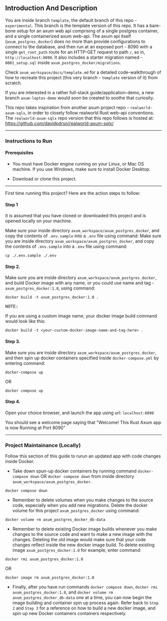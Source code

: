 ## Introduction And Description

You are inside branch `template`, the default branch of this repo - `experimental`. This branch is the template version of this repo. It has a bare-bone setup for an axum web api comprising of a single postgres container, and a single containerized axum web-api. The axum api itself (`axum_postgres_docker`) does no more than provide configurations to connect to the database, and then run at an exposed port - 8090 with a single `get_root_path` route for an HTTP-GET request to path `/`, as in, `http://localhost:8090`. It also includes a starter migration named - `0001_setup.sql` inside `axum_postgres_docker/migrations`.

Check `axum_workspace/docs/template.md` for a detailed code-walkthrough of how to recreate this project (this very branch - `template` version of it) from scratch.

If you are interested in a rather full-stack guide/application-demo, a new branch `axum-leptos-demo` would soon be created to soothe that curiosity.

This repo takes inspiration from another axum project repo - `realworld-axum-sqlx`, in order to closely follow realworld Rust web-api conventions. The `realworld-axum-sqlx` repo version that this repo follows is hosted at: https://github.com/davidpdrsn/realworld-axum-sqlx/

---

### Instructions to Run

#### Prerequisites

- You must have Docker engine running on your Linux, or Mac OS machine. If you use Windows, make sure to install Docker Desktop.

- Download or clone this project.

---

First time running this project? Here are the action steps to follow:

#### Step 1

It is assumed that you have cloned or downloaded this project and is opened locally on your machine.

Make sure your inside directory `axum_workspace/axum_postgres_docker`, and copy the contents of `.env.sample` into a `.env` file using command:
Make sure you are inside directory `axum_workspace/axum_postgres_docker`, and copy the contents of `.env.sample` into a `.env` file using command:

```
cp ./.env.sample ./.env
```

#### Step 2.

Make sure you are inside directory `axum_workspace/axum_postgres_docker`, and build Docker image with any name, or you could use name and tag - `axum_postgres_docker:1.0`, using command:

```
docker build -t axum_postgres_docker:1.0 .
```

<pre>NOTE:</pre> If you are using a custom image name, your docker image build command would look like this:

```
docker build -t <your-custom-docker-image-name-and-tag-here> .
```

#### Step 3.

Make sure you are inside directory `axum_workspace/axum_postgres_docker`, and then spin up docker containers specified inside `docker-compose.yml` by entering command:

```
docker-compose up
```

OR

```
docker compose up
```

#### Step 4.

Open your choice browser, and launch the app using url: `localhost:8090`

You should see a welcome page saying that "Welcome! This Rust Axum app is now Running at Port 8090"

---

### Project Maintainance (Locally)

Follow this section of this guide to rurun an updated app with code changes inside Docker.

- Take down spun-up docker containers by running command `docker-compose down` OR `docker compose down` from inside directory `axum_workspace/axum_postgres_docker`.

```
docker compose down
```

- Remember to delete volumes when you make changes to the source code, especially when you add new migrations. Delete the docker volume for this project `axum_postgres_docker` using command:

```
docker volume rm axum_postgres_docker_db-data
```

- Remember to delete existing Docker image builds whenever you make changes to the source code and want to make a new image with the changes. Deleting the old image would make sure that your code changes reflect inside the new docker image build. To delete existing image `axum_postgres_docker:1.0` for example, enter command:

```
docker rmi axum_postgres_docker:1.0
```

OR

```
docker image rm axum_postgres_docker:1.0
```

- Finally, after you have run commands `docker compose down`, `docker rmi axum_postgres_docker:1.0`, and `docker volume rm axum_postgres_docker_db-data` one at a time, you can now begin the image building and container spin up process again.
  Refer back to `Step 2` and `Step 3` for a reference on how to build a new docker image, and spin up new Docker containers containers respectively.
